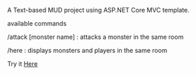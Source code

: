 A Text-based MUD project using ASP.NET Core MVC template.

available commands

/attack [monster name] : attacks a monster in the same room

/here : displays monsters and players in the same room

Try it [Here](https://mudgame-h7gjeqhtgqdfbccc.westus-01.azurewebsites.net)
